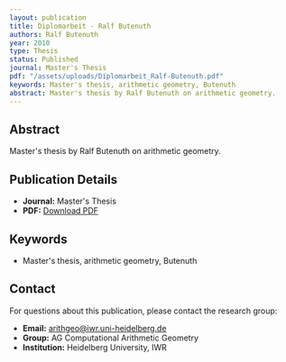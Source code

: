 ```yaml
---
layout: publication
title: Diplomarbeit - Ralf Butenuth
authors: Ralf Butenuth
year: 2010
type: Thesis
status: Published
journal: Master's Thesis
pdf: "/assets/uploads/Diplomarbeit_Ralf-Butenuth.pdf"
keywords: Master's thesis, arithmetic geometry, Butenuth
abstract: Master's thesis by Ralf Butenuth on arithmetic geometry.
---
```

## Abstract

Master's thesis by Ralf Butenuth on arithmetic geometry.

## Publication Details

- **Journal:** Master's Thesis
- **PDF:** [Download PDF](/assets/uploads/Diplomarbeit_Ralf-Butenuth.pdf)

## Keywords

- Master's thesis, arithmetic geometry, Butenuth


## Contact

For questions about this publication, please contact the research group:
- **Email:** arithgeo@iwr.uni-heidelberg.de
- **Group:** AG Computational Arithmetic Geometry
- **Institution:** Heidelberg University, IWR